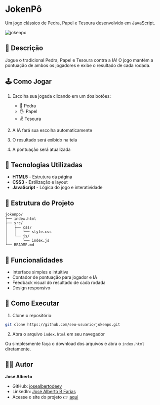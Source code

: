 # JokenPô

Um jogo clássico de Pedra, Papel e Tesoura desenvolvido em JavaScript.

![jokenpo](https://github.com/user-attachments/assets/21b4c94a-561c-4451-9cdb-1f71e6314e44)

## 📝 Descrição

Jogue o tradicional Pedra, Papel e Tesoura contra a IA! O jogo mantém a pontuação de ambos os jogadores e exibe o resultado de cada rodada.

## 🕹️ Como Jogar

1. Escolha sua jogada clicando em um dos botões:
   - 👊 Pedra
   - 🖐 Papel  
   - ✌ Tesoura

2. A IA fará sua escolha automaticamente
3. O resultado será exibido na tela
4. A pontuação será atualizada

## 🚀 Tecnologias Utilizadas

- **HTML5** - Estrutura da página
- **CSS3** - Estilização e layout
- **JavaScript** - Lógica do jogo e interatividade

## 📁 Estrutura do Projeto

```
jokenpo/
├── index.html
├── src/
│   ├── css/
│   │   └── style.css
│   └── js/
│       └── index.js
└── README.md
```

## 🎯 Funcionalidades

- Interface simples e intuitiva
- Contador de pontuação para jogador e IA
- Feedback visual do resultado de cada rodada
- Design responsivo

## 🔧 Como Executar

1. Clone o repositório
```bash
git clone https://github.com/seu-usuario/jokenpo.git
```

2. Abra o arquivo `index.html` em seu navegador

Ou simplesmente faça o download dos arquivos e abra o `index.html` diretamente.

## 👨‍💻 Autor

**José Alberto**
- GitHub: [josealbertodeev](https://github.com/josealbertodeev)
- LinkedIn: [José Alberto B Farias](https://www.linkedin.com/in/josé-alberto-b-farias)
- Acesse o site do projeto 👉 [aqui](https://11-projeto-jokenpo.vercel.app)

